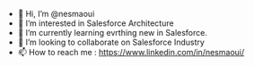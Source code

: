 - 👋 Hi, I’m @nesmaoui
- 👀 I’m interested in Salesforce Architecture
- 🌱 I’m currently learning evrthing new in Salesforce.
- 💞️ I’m looking to collaborate on Salesforce Industry 
- 📫 How to reach me : https://www.linkedin.com/in/nesmaoui/

<!---
nesmaoui/nesmaoui is a ✨ special ✨ repository because its `README.md` (this file) appears on your GitHub profile.
You can click the Preview link to take a look at your changes.
--->
